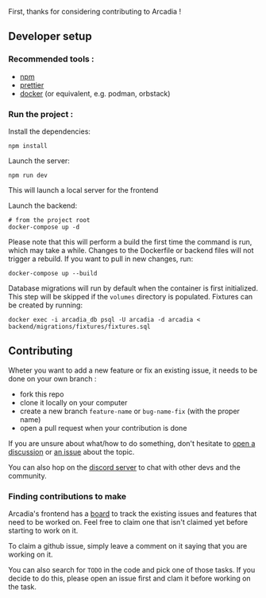 First, thanks for considering contributing to Arcadia !

## Developer setup

### Recommended tools :

- [npm](https://docs.npmjs.com/downloading-and-installing-node-js-and-npm)
- [prettier](https://prettier.io)
- [docker](https://docs.docker.com/engine/install/) (or equivalent, e.g. podman, orbstack)


### Run the project :

Install the dependencies:

```
npm install
```

Launch the server:

```
npm run dev
```

This will launch a local server for the frontend

Launch the backend:
```
# from the project root
docker-compose up -d
```

Please note that this will perform a build the first time the command is run, which may take a while. Changes to the Dockerfile or backend files will not trigger a rebuild. If you want to pull in new changes, run:

```
docker-compose up --build
```

Database migrations will run by default when the container is first initialized. This step will be skipped if the `volumes` directory is populated. Fixtures can be created by running:

```
docker exec -i arcadia_db psql -U arcadia -d arcadia < backend/migrations/fixtures/fixtures.sql
```


## Contributing

Wheter you want to add a new feature or fix an existing issue, it needs to be done on your own branch :

- fork this repo
- clone it locally on your computer
- create a new branch `feature-name` or `bug-name-fix` (with the proper name)
- open a pull request when your contribution is done

If you are unsure about what/how to do something, don't hesitate to [open a discussion](https://github.com/Arcadia-Solutions/arcadia/discussions) or [an issue](https://github.com/Arcadia-Solutions/arcadia/issues) about the topic.

You can also hop on the [discord server](https://discord.gg/amYWVk7pS3) to chat with other devs and the community.

### Finding contributions to make

Arcadia's frontend has a [board](https://github.com/orgs/Arcadia-Solutions/projects/2/views/1) to track the existing issues and features that need to be worked on. Feel free to claim one that isn't claimed yet before starting to work on it.

To claim a github issue, simply leave a comment on it saying that you are working on it.

You can also search for `TODO` in the code and pick one of those tasks. If you decide to do this, please open an issue first and clam it before working on the task.
